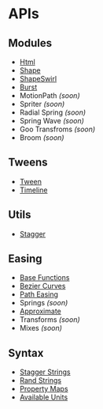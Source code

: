 # APIs

## Modules
- [Html](html.md)
- [Shape](shape.md)
- [ShapeSwirl](shape-swirl.md)
- [Burst](burst.md)
- MotionPath *(soon)*
- Spriter *(soon)*
- Radial Spring *(soon)*
- Spring Wave *(soon)*
- Goo Transfroms *(soon)*
- Broom *(soon)*

## Tweens
- [Tween](./tweens/tween.md)
- [Timeline](./tweens/timeline.md)

## Utils
- [Stagger](./utils/stagger.md)

## Easing
- [Base Functions](./easing/base-functions.md)
- [Bezier Curves](./easing/bezier-curves.md)
- [Path Easing](./easing/path-easing.md)
- Springs *(soon)*
- [Approximate](./easing/approximate.md)
- Transforms *(soon)*
- Mixes *(soon)*

## Syntax
- [Stagger Strings](./syntax/stagger.md)
- [Rand Strings](./syntax/rand.md)
- [Property Maps](./syntax/property-maps.md)
- [Available Units](./syntax/units.md)
